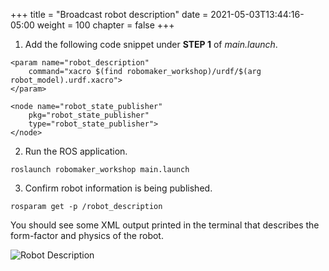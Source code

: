 +++
title = "Broadcast robot description"
date = 2021-05-03T13:44:16-05:00
weight = 100
chapter = false
+++

1. Add the following code snippet under **STEP 1** of _main.launch_.

```
<param name="robot_description"
    command="xacro $(find robomaker_workshop)/urdf/$(arg robot_model).urdf.xacro">
</param>

<node name="robot_state_publisher"
    pkg="robot_state_publisher"
    type="robot_state_publisher">
</node>
```

2. Run the ROS application.

```
roslaunch robomaker_workshop main.launch
```

3. Confirm robot information is being published.

```
rosparam get -p /robot_description
```

You should see some XML output printed in the terminal that describes the form-factor and physics of the robot.

![Robot Description](/robot-desc.png?classes=border)
